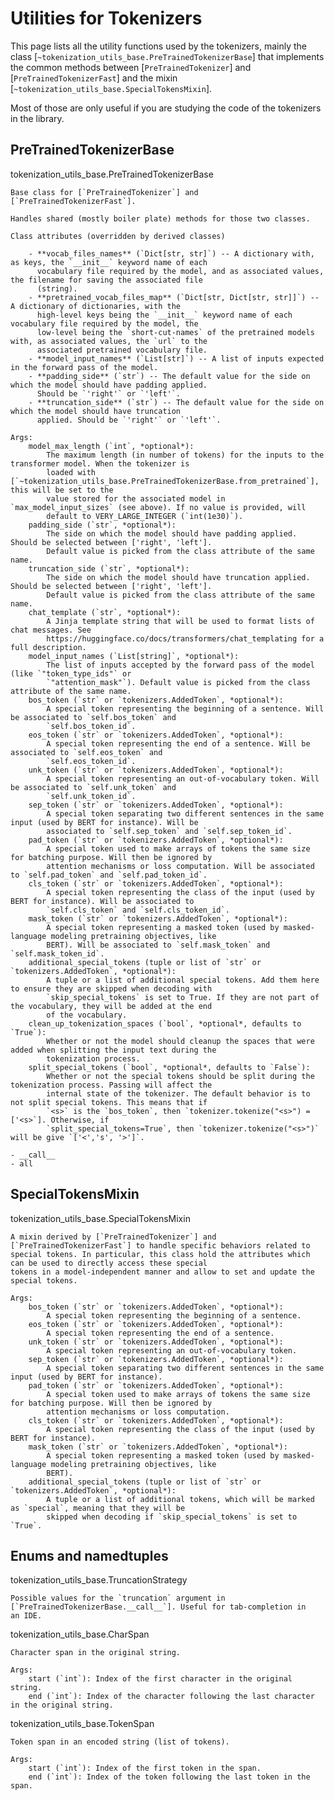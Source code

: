 <!--Copyright 2020 The HuggingFace Team. All rights reserved.

Licensed under the Apache License, Version 2.0 (the "License"); you may not use this file except in compliance with
the License. You may obtain a copy of the License at

http://www.apache.org/licenses/LICENSE-2.0

Unless required by applicable law or agreed to in writing, software distributed under the License is distributed on
an "AS IS" BASIS, WITHOUT WARRANTIES OR CONDITIONS OF ANY KIND, either express or implied. See the License for the
specific language governing permissions and limitations under the License.

⚠️ Note that this file is in Markdown but contain specific syntax for our doc-builder (similar to MDX) that may not be
rendered properly in your Markdown viewer.

-->

# Utilities for Tokenizers

This page lists all the utility functions used by the tokenizers, mainly the class
[`~tokenization_utils_base.PreTrainedTokenizerBase`] that implements the common methods between
[`PreTrainedTokenizer`] and [`PreTrainedTokenizerFast`] and the mixin
[`~tokenization_utils_base.SpecialTokensMixin`].

Most of those are only useful if you are studying the code of the tokenizers in the library.

## PreTrainedTokenizerBase

tokenization_utils_base.PreTrainedTokenizerBase

    Base class for [`PreTrainedTokenizer`] and [`PreTrainedTokenizerFast`].

    Handles shared (mostly boiler plate) methods for those two classes.
    
    Class attributes (overridden by derived classes)

        - **vocab_files_names** (`Dict[str, str]`) -- A dictionary with, as keys, the `__init__` keyword name of each
          vocabulary file required by the model, and as associated values, the filename for saving the associated file
          (string).
        - **pretrained_vocab_files_map** (`Dict[str, Dict[str, str]]`) -- A dictionary of dictionaries, with the
          high-level keys being the `__init__` keyword name of each vocabulary file required by the model, the
          low-level being the `short-cut-names` of the pretrained models with, as associated values, the `url` to the
          associated pretrained vocabulary file.
        - **model_input_names** (`List[str]`) -- A list of inputs expected in the forward pass of the model.
        - **padding_side** (`str`) -- The default value for the side on which the model should have padding applied.
          Should be `'right'` or `'left'`.
        - **truncation_side** (`str`) -- The default value for the side on which the model should have truncation
          applied. Should be `'right'` or `'left'`.

    Args:
        model_max_length (`int`, *optional*):
            The maximum length (in number of tokens) for the inputs to the transformer model. When the tokenizer is
            loaded with [`~tokenization_utils_base.PreTrainedTokenizerBase.from_pretrained`], this will be set to the
            value stored for the associated model in `max_model_input_sizes` (see above). If no value is provided, will
            default to VERY_LARGE_INTEGER (`int(1e30)`).
        padding_side (`str`, *optional*):
            The side on which the model should have padding applied. Should be selected between ['right', 'left'].
            Default value is picked from the class attribute of the same name.
        truncation_side (`str`, *optional*):
            The side on which the model should have truncation applied. Should be selected between ['right', 'left'].
            Default value is picked from the class attribute of the same name.
        chat_template (`str`, *optional*):
            A Jinja template string that will be used to format lists of chat messages. See
            https://huggingface.co/docs/transformers/chat_templating for a full description.
        model_input_names (`List[string]`, *optional*):
            The list of inputs accepted by the forward pass of the model (like `"token_type_ids"` or
            `"attention_mask"`). Default value is picked from the class attribute of the same name.
        bos_token (`str` or `tokenizers.AddedToken`, *optional*):
            A special token representing the beginning of a sentence. Will be associated to `self.bos_token` and
            `self.bos_token_id`.
        eos_token (`str` or `tokenizers.AddedToken`, *optional*):
            A special token representing the end of a sentence. Will be associated to `self.eos_token` and
            `self.eos_token_id`.
        unk_token (`str` or `tokenizers.AddedToken`, *optional*):
            A special token representing an out-of-vocabulary token. Will be associated to `self.unk_token` and
            `self.unk_token_id`.
        sep_token (`str` or `tokenizers.AddedToken`, *optional*):
            A special token separating two different sentences in the same input (used by BERT for instance). Will be
            associated to `self.sep_token` and `self.sep_token_id`.
        pad_token (`str` or `tokenizers.AddedToken`, *optional*):
            A special token used to make arrays of tokens the same size for batching purpose. Will then be ignored by
            attention mechanisms or loss computation. Will be associated to `self.pad_token` and `self.pad_token_id`.
        cls_token (`str` or `tokenizers.AddedToken`, *optional*):
            A special token representing the class of the input (used by BERT for instance). Will be associated to
            `self.cls_token` and `self.cls_token_id`.
        mask_token (`str` or `tokenizers.AddedToken`, *optional*):
            A special token representing a masked token (used by masked-language modeling pretraining objectives, like
            BERT). Will be associated to `self.mask_token` and `self.mask_token_id`.
        additional_special_tokens (tuple or list of `str` or `tokenizers.AddedToken`, *optional*):
            A tuple or a list of additional special tokens. Add them here to ensure they are skipped when decoding with
            `skip_special_tokens` is set to True. If they are not part of the vocabulary, they will be added at the end
            of the vocabulary.
        clean_up_tokenization_spaces (`bool`, *optional*, defaults to `True`):
            Whether or not the model should cleanup the spaces that were added when splitting the input text during the
            tokenization process.
        split_special_tokens (`bool`, *optional*, defaults to `False`):
            Whether or not the special tokens should be split during the tokenization process. Passing will affect the
            internal state of the tokenizer. The default behavior is to not split special tokens. This means that if
            `<s>` is the `bos_token`, then `tokenizer.tokenize("<s>") = ['<s>`]. Otherwise, if
            `split_special_tokens=True`, then `tokenizer.tokenize("<s>")` will be give `['<','s', '>']`.

    - __call__
    - all

## SpecialTokensMixin

tokenization_utils_base.SpecialTokensMixin

    A mixin derived by [`PreTrainedTokenizer`] and [`PreTrainedTokenizerFast`] to handle specific behaviors related to
    special tokens. In particular, this class hold the attributes which can be used to directly access these special
    tokens in a model-independent manner and allow to set and update the special tokens.

    Args:
        bos_token (`str` or `tokenizers.AddedToken`, *optional*):
            A special token representing the beginning of a sentence.
        eos_token (`str` or `tokenizers.AddedToken`, *optional*):
            A special token representing the end of a sentence.
        unk_token (`str` or `tokenizers.AddedToken`, *optional*):
            A special token representing an out-of-vocabulary token.
        sep_token (`str` or `tokenizers.AddedToken`, *optional*):
            A special token separating two different sentences in the same input (used by BERT for instance).
        pad_token (`str` or `tokenizers.AddedToken`, *optional*):
            A special token used to make arrays of tokens the same size for batching purpose. Will then be ignored by
            attention mechanisms or loss computation.
        cls_token (`str` or `tokenizers.AddedToken`, *optional*):
            A special token representing the class of the input (used by BERT for instance).
        mask_token (`str` or `tokenizers.AddedToken`, *optional*):
            A special token representing a masked token (used by masked-language modeling pretraining objectives, like
            BERT).
        additional_special_tokens (tuple or list of `str` or `tokenizers.AddedToken`, *optional*):
            A tuple or a list of additional tokens, which will be marked as `special`, meaning that they will be
            skipped when decoding if `skip_special_tokens` is set to `True`.
    

## Enums and namedtuples

tokenization_utils_base.TruncationStrategy

    Possible values for the `truncation` argument in [`PreTrainedTokenizerBase.__call__`]. Useful for tab-completion in
    an IDE.
    

tokenization_utils_base.CharSpan

    Character span in the original string.

    Args:
        start (`int`): Index of the first character in the original string.
        end (`int`): Index of the character following the last character in the original string.
    

tokenization_utils_base.TokenSpan

    Token span in an encoded string (list of tokens).

    Args:
        start (`int`): Index of the first token in the span.
        end (`int`): Index of the token following the last token in the span.
    
